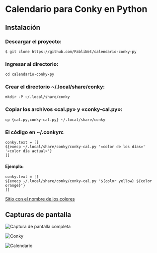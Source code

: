 # Calendario para Conky en Python

## Instalación

### Descargar el proyecto:

`$ git clone https://github.com/PabliNet/calendario-conky-py`

### Ingresar al directorio:

`cd calendario-conky-py`

### Crear el directorio ~/.local/share/conky:

`mkdir -P ~/.local/share/conky`

### Copiar los archivos «cal.py» y «conky-cal.py»:

`cp {cal.py,conky-cal.py} ~/.local/share/conky`

### El código en ~/.conkyrc
~~~
conky.text = [[
${execp ~/.local/share/conky/conky-cal.py '«color de los días»' '«color día actual»'}
]]
~~~

#### Ejemplo:
~~~
conky.text = [[
${execp ~/.local/share/conky/conky-cal.py '${color yellow} ${color orange}'}
]]
~~~

[Sitio con el nombre de los colores](https://htmlcolorcodes.com/es/nombres-de-los-colores)

## Capturas de pantalla

![Captura de pantalla completa](https://postimg.cc/FdFhMtvg)

![Conky](https://postimg.cc/7bfk0nZ6)

![Calendario](https://postimg.cc/GBqWs40G)
